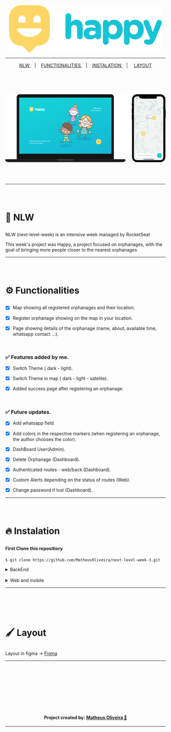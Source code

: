 <div align='center'>

  <img src='./.github/logo.svg'/>

  <hr/>

<a href='#nlw'>NLW </a> &nbsp;&nbsp;&nbsp;|&nbsp;&nbsp;&nbsp;
<a href='#functionalities'>FUNCTIONALITIES </a> &nbsp;&nbsp;&nbsp;|&nbsp;&nbsp;&nbsp;
<a href='#instalation'>INSTALATION </a> &nbsp;&nbsp;&nbsp;| &nbsp;&nbsp;&nbsp;
<a href='#layout'>LAYOUT </a>

<br/>
<br/>
<br/>
<br/>

  <img src='./.github/Devices.svg' width='600'/>

</div>

<br/>
<br/>
<br/>

<hr/>

<br/>
<br/>

# <p id='nlw'>🚀 NLW</p>

NLW (next-level-week) is an intensive week managed by RocketSeat

This week's project was Happy, a project focused on orphanages, with the goal of bringing more people closer to the nearest orphanages

<hr/>
<br/>
<br/>

# <p id='functionalities'>⚙ Functionalities</p>

- [x] Map showing all registered orphanages and their location.

- [x] Register orphanage showing on the map in your location.

- [x] Page showing details of the orphanage (name, about, available time, whatsapp contact ...).

<br/>

### ✅ Features added by me.

- [x] Switch Theme ( dark - light).

- [x] Switch Theme in map ( dark - light - satelite).

- [x] Added success page after registering an orphanage.

<br/>

### ✅ Future updates.

- [x] Add whatsapp field.

- [x] Add colors in the respective markers (when registering an orphanage, the author chooses the color).

- [x] DashBoard User(Admin).

- [x] Delete Orphanage (Dashboard).

- [x] Authenticated routes - web/back (Dashboard).

- [x] Custom Alerts depending on the status of routes (Web).

- [x] Change password if lost (Dashboard).

<hr/>
<br/>
<br/>

# <p id='instalation'>🔥 Instalation</p>

#### First Clone this repositiory

```shell
$ git clone https://github.com/Matheus0liveira/next-level-week-3.git
```

<details>

<summary>BackEnd</summary>

#### For instalaitons dependncies execute: (using yarn/npm):

> Create a variable file at the root of your project and place the settings for: JWT_TOKEN, and the mailtrap settings:

Example:
<img src='./.github/example_config.png' />

```shell

$ cd backend/


# yarn

$ yarn   #or yarn install


# npm

$ npm i  #or npm install

```

#### To execute the migrations run the following command:

```shell

# yarn

$ yarn typeorm migration:run


# npm

$ npm run typeorm migration:run

```

#### To delete migrations run the following command:

```shell

# yarn

# Erases the last migration made
# To delete both run twice or delete the tables directly from your sgbd

$ yarn typeorm migration:revert


# npm

$ npm run typeorm migration:revert

```

#### And finally... execute...

```shell

# yarn

$ yarn dev


# npm

$ npm run dev

```

</details>

<br/>

<details>
<summary>Web and mobile</summary>

#### Apenas execute

```shell

$ cd web/
#or
$ cd mobile/

#For install dependencies

$ yarn

#or

$ npm i #or npm install

```

#### And finally...

```shell

#For execute front-end web

$ yarn start

#or

$ npm start

```

</details>

<hr/>
<br/>
<br/>
<br/>
<br/>

# <p id='layout'>🖌 Layout</p>

Layout in figma &rarr;
<a href='https://www.figma.com/file/OYtFKRuGEFKMNgeuiOnK8j/Happy-Web-Copy?node-id=2%3A3'> Figma </a>

<hr/>
<br/>
<br/>
<br/>
<br/>
<br/>
<br/>
<br/>
<br/>

<div align='center'>

#### Project created by: <a href='https://www.github.com/Matheus0liveira'> Matheus Oliveira 💜 </a>

<hr/>

</div>
